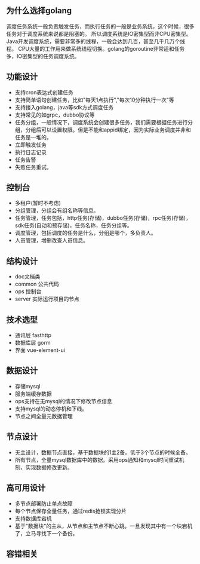 ## 为什么选择golang

调度任务系统一般负责触发任务，而执行任务的一般是业务系统，这个时候，很多任务对于调度系统来说都是阻塞的。
所以调度系统是IO密集型而非CPU密集型。Java开发调度系统，需要非常多的线程，一般会达到几百，甚至几千几万个线程。
CPU大量的工作用来做系统线程切换。golang的goroutine非常适和任务多，IO密集型的任务调度系统。

## 功能设计
* 支持cron表达式创建任务
* 支持简单语句创建任务，比如"每天1点执行","每次10分钟执行一次"等
* 支持接入golang，java等sdk方式调度任务
* 支持常见的如grpc，dubbo协议等
* 任务分组，一般情况下，调度系统会创建很多任务，我们需要根据任务进行分组，分组后可以设置权限。但是不能和appid绑定，因为实际业务调度并非和任务是一堆的。
* 立即触发任务
* 执行日志记录
* 任务告警
* 失败任务重试。

## 控制台
* 多租户(暂时不考虑)
* 分组管理，分组会有组名称等信息。
* 任务管理，任务包括，http任务(存储)，dubbo任务(存储)，rpc任务(存储)，sdk任务(自动和预存储)，任务名称，任务分组等。
* 调度管理，包括调度的任务是什么，分组是哪个，多负责人。
* 人员管理，增删改查人员信息。

## 结构设计
* doc文档类
* common 公共代码
* ops 控制台
* server 实际运行项目的节点

## 技术选型
* 通讯层 fasthttp
* 数据库层 gorm
* 界面 vue-element-ui

## 数据设计
* 存储mysql
* 服务端缓存数据
* ops支持在无mysql的情况下修改节点信息
* 支持mysql的动态停机和下线。
* 节点之间全量元数据管理

## 节点设计
* 无主设计，数据节点直接，基于数据块的1主2备。低于3个节点的时候全备。
* 所有节点，全量mysql数据库中的数据。采用ops通知和mysql时间重试机制，实现数据修改更新。

## 高可用设计
* 多节点部署防止单点故障
* 每个节点保存全量任务，通过redis抢锁实现分片
* 支持数据库宕机
* 基于"数据块"的主从，从节点和主节点不断心跳。一旦发现其中有一个块宕机了，立马寻找下一个备份。

## 容错相关